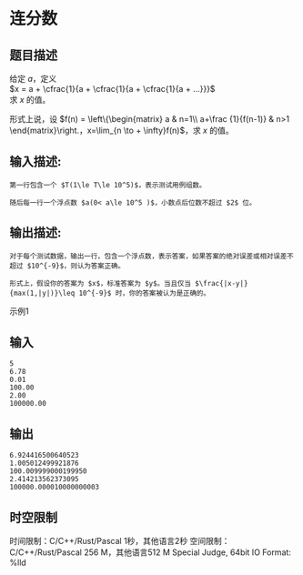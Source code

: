 # 连分数

## 题目描述

给定 $a$，定义  
$x = a + \cfrac{1}{a + \cfrac{1}{a + \cfrac{1}{a + ...}}}$  
求 $x$ 的值。  
  
形式上说，设 $f(n) = \left\\{\begin{matrix} a & n=1\\\ a+\frac {1}{f(n-1)} & n>1 \end{matrix}\right.$，$x=\lim_{n \to + \infty}f(n)$，求 $x$ 的值。

## 输入描述:
    
    
    第一行包含一个 $T(1\le T\le 10^5)$，表示测试用例组数。  
      
    随后每一行一个浮点数 $a(0< a\le 10^5 )$，小数点后位数不超过 $2$ 位。

## 输出描述:
    
    
    对于每个测试数据，输出一行，包含一个浮点数，表示答案，如果答案的绝对误差或相对误差不超过 $10^{-9}$，则认为答案正确。  
      
    形式上，假设你的答案为 $x$，标准答案为 $y$。当且仅当 $\frac{|x-y|}{max(1,|y|)}\leq 10^{-9}$ 时，你的答案被认为是正确的。

示例1 

## 输入
    
    
    5
    6.78
    0.01
    100.00
    2.00
    100000.00

## 输出
    
    
    6.924416500640523
    1.005012499921876
    100.009999000199950
    2.414213562373095
    100000.000010000000003


## 时空限制

时间限制：C/C++/Rust/Pascal 1秒，其他语言2秒
空间限制：C/C++/Rust/Pascal 256 M，其他语言512 M
Special Judge, 64bit IO Format: %lld